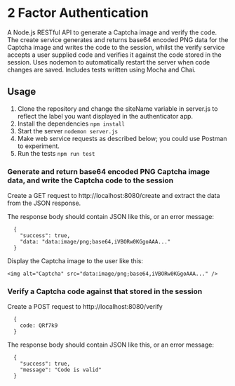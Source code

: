# 2 Factor Authentication

A Node.js RESTful API to generate a Captcha image and verify the code. The create service generates and returns base64 encoded PNG data for the Captcha image and writes the code to the session, whilst the verify service accepts a user supplied code and verifies it against the code stored in the session.
Uses nodemon to automatically restart the server when code changes are saved.
Includes tests written using Mocha and Chai.

## Usage

1. Clone the repository and change the siteName variable in server.js to reflect the label you want displayed in the authenticator app.
2. Install the dependencies `npm install`
3. Start the server `nodemon server.js`
4. Make web service requests as described below; you could use Postman to experiment.
5. Run the tests `npm run test`

### Generate and return base64 encoded PNG Captcha image data, and write the Captcha code to the session

Create a GET request to http://localhost:8080/create and extract the data from the JSON response.

The response body should contain JSON like this, or an error message:

```
  {
    "success": true,
    "data: "data:image/png;base64,iVBORw0KGgoAAA..."
  }
```

Display the Captcha image to the user like this:

```
<img alt="Captcha" src="data:image/png;base64,iVBORw0KGgoAAA..." />
```

### Verify a Captcha code against that stored in the session

Create a POST request to http://localhost:8080/verify

```
  {
    code: QRf7k9
  }
```

The response body should contain JSON like this, or an error message:

```
  {
    "success": true,
    "message": "Code is valid"
  }
```
